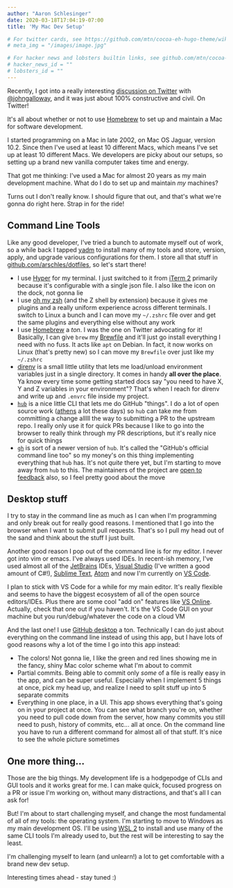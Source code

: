 ```yaml
---
author: "Aaron Schlesinger"
date: 2020-03-18T17:04:19-07:00
title: 'My Mac Dev Setup'

# For twitter cards, see https://github.com/mtn/cocoa-eh-hugo-theme/wiki/Twitter-cards
# meta_img = "/images/image.jpg"

# For hacker news and lobsters builtin links, see github.com/mtn/cocoa-eh-hugo-theme/wiki/Social-Links
# hacker_news_id = ""
# lobsters_id = ""
---
```


Recently, I got into a really interesting [discussion on Twitter](https://twitter.com/jongalloway/status/1240165698506067970) with [@johngalloway](https://twitter.com/jongalloway), and it was just about 100% constructive and civil. On Twitter!

It's all about whether or not to use [Homebrew](https://brew.sh/) to set up and maintain a Mac for software development.

I started programming on a Mac in late 2002, on Mac OS Jaguar, version 10.2. Since then I've used at least 10 different Macs, which means I've set up at least 10 different Macs. We developers are picky about our setups, so setting up a brand new vanilla computer takes time and energy.

That got me thinking: I've used a Mac for almost 20 years as my main development machine. What do I do to set up and maintain _my_ machines?

Turns out I don't really know. I should figure that out, and that's what we're gonna do right here. Strap in for the ride!

## Command Line Tools

Like any good developer, I've tried a bunch to automate myself out of work, so a while back I tapped [yadm](https://yadm.io/) to install many of my tools and store, version, apply, and upgrade various configurations for them. I store all that stuff in [github.com/arschles/dotfiles](https://github.com/arschles/dotfiles), so let's start there!

- I use [Hyper](https://hyper.is) for my terminal. I just switched to it from [iTerm 2](https://iterm2.com/) primarily because it's configurable with a single json file. I also like the icon on the dock, not gonna lie
- I use [oh my zsh](https://ohmyz.sh/) (and the Z shell by extension) because it gives me plugins and a really uniform experience across different terminals. I switch to Linux a bunch and I can move my `~/.zshrc` file over and get the same plugins and everything else without any work
- I use [Homebrew](https://brew.sh) a _ton_. I was the one on Twitter advocating for it! Basically, I can give `brew` my [Brewfile](https://github.com/arschles/dotfiles/blob/master/.yadm/Brewfile) and it'll just go install everything I need with no fuss. It acts like `apt` on Debian. In fact, it now works on Linux (that's pretty new) so I can move my `Brewfile` over just like my `~/.zshrc`
- [direnv](https://direnv.net/) is a small little utility that lets me load/unload environment variables just in a single directory. It comes in handy **all over the place**. Ya know every time some getting started docs say "you need to have X, Y and Z variables in your environment"? That's when I reach for direnv and write up and `.envrc` file inside my project.
- [`hub`](https://github.com/github/hub) is a nice little CLI that lets me do GitHub "things". I do a lot of open source work ([athens](https://github.com/gomods/athens) a lot these days) so `hub` can take me from committing a change alllll the way to submitting a PR to the upstream repo. I really only use it for quick PRs because I like to go into the browser to really think through my PR descriptions, but it's really nice for quick things
- [`gh`](https://github.com/cli/cli) is sort of a newer version of `hub`. It's called the "GitHub's official command line too" so my money's on this thing implementing everything that `hub` has. It's not _quite_ there yet, but I'm starting to move away from `hub` to this. The maintainers of the project are [open to feedback](https://github.com/cli/cli#we-need-your-feedback) also, so I feel pretty good about the move 

## Desktop stuff

I try to stay in the command line as much as I can when I'm programming and only break out for really good reasons. I mentioned that I go into the browser when I want to submit pull requests. That's so I pull my head out of the sand and think about the stuff I just built.

Another good reason I pop out of the command line is for my editor. I never got into vim or emacs. I've always used IDEs. In recent-ish memory, I've used almost all of the [JetBrains](https://www.jetbrains.com/) IDEs, [Visual Studio](https://visualstudio.microsoft.com/) (I've written a good amount of C#!), [Sublime Text](https://www.sublimetext.com/), [Atom](https://atom.io/) and now I'm currently on [VS Code](https://code.visualstudio.com/).

I plan to stick with VS Code for a while for my main editor. It's really flexible and seems to have the biggest ecosystem of all of the open source editors/IDEs. Plus there are some cool "add on" features like [VS Online](https://online.visualstudio.com/). Actually, check that one out if you haven't. It's the VS Code GUI on your machine but you run/debug/whatever the code on a cloud VM

And the last one! I use [GitHub desktop](https://desktop.github.com/) a ton. Technically I can do just about everything on the command line instead of using this app, but I have lots of good reasons why a lot of the time I go into this app instead:

- The colors! Not gonna lie, I like the green and red lines showing me in the fancy, shiny Mac color scheme what I'm about to commit
- Partial commits. Being able to commit only _some_ of a file is really easy in the app, and can be super useful. Especially when I implement 5 things at once, pick my head up, and realize I need to split stuff up into 5 separate commits
- Everything in one place, in a UI. This app shows everything that's going on in your project at once. You can see what branch you're on, whether you need to pull code down from the server, how many commits you still need to push, history of commits, etc... all at once. On the command line you have to run a different command for almost all of that stuff. It's nice to see the whole picture sometimes

## One more thing...

Those are the big things. My development life is a hodgepodge of CLIs and GUI tools and it works great for me. I can make quick, focused progress on a PR or issue I'm working on, without many distractions, and that's all I can ask for!

But! I'm about to start challenging myself, and change the most fundamental of all of my tools: the operating system. I'm starting to move to Windows as my main development OS. I'll be using [WSL 2](https://docs.microsoft.com/en-us/windows/wsl/wsl2-index) to install and use many of the same CLI tools I'm already used to, but the rest will be interesting to say the least.

I'm challenging myself to learn (and unlearn!) a lot to get comfortable with a brand new dev setup.

Interesting times ahead - stay tuned :)
